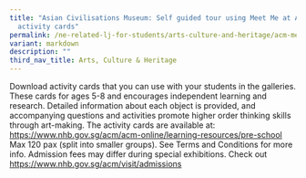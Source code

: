 ```yaml
---
title: "Asian Civilisations Museum: Self guided tour using Meet Me at ACM
  activity cards"
permalink: /ne-related-lj-for-students/arts-culture-and-heritage/acm-meet-me-at-acm-activity/
variant: markdown
description: ""
third_nav_title: Arts, Culture & Heritage
---
```

Download activity cards that you can use with your students in the galleries. These cards for ages 5-8 and encourages independent learning and research. Detailed information about each object is provided, and accompanying questions and activities promote higher order thinking skills through art-making. The activity cards are available at: https://www.nhb.gov.sg/acm/acm-online/learning-resources/pre-school
Max 120 pax (split into smaller groups). See Terms and Conditions for more info.
Admission fees may differ during special exhibitions. Check out 
 https://www.nhb.gov.sg/acm/visit/admissions